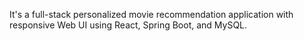 It's a full-stack personalized movie recommendation application with responsive Web UI using React, Spring Boot, and MySQL.
